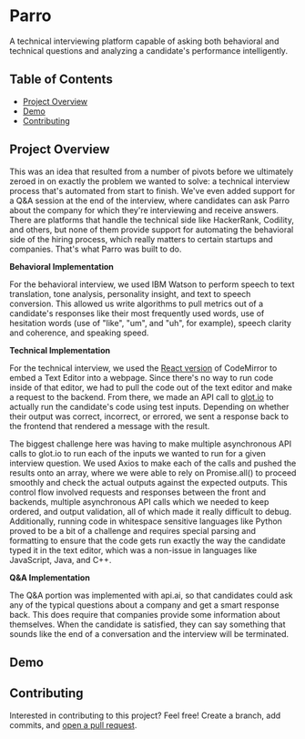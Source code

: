 # Parro

A technical interviewing platform capable of asking both behavioral and technical questions and analyzing a candidate's performance intelligently.

## Table of Contents

- [Project Overview](#project-overview)
- [Demo](#demo)
- [Contributing](#contributing)

## Project Overview

This was an idea that resulted from a number of pivots before we ultimately zeroed in on exactly the problem we wanted
to solve: a technical interview process that's automated from start to finish. We've even added support for a Q&A session at the end of the interview, where candidates can ask Parro about the company for which they're interviewing and receive answers. There are platforms that handle the technical side like HackerRank, Codility, and others, but none of them provide support for automating the behavioral side of the hiring process, which really matters to certain startups and companies. That's what Parro was built to do.

**Behavioral Implementation**

For the behavioral interview, we used IBM Watson to perform speech to text translation, tone analysis, personality insight, and text to speech conversion. This allowed us write algorithms to pull metrics out of a candidate's responses like their most frequently used words, use of hesitation words (use of "like", "um", and "uh", for example), speech clarity and coherence, and speaking speed.

**Technical Implementation**

For the technical interview, we used the [React version](https://github.com/JedWatson/react-codemirror) of CodeMirror to embed a Text Editor into a webpage. Since there's no way to run code inside of that editor, we had to pull the code out of the text editor and make a request to the backend. From there, we made an API call to [glot.io](http://glot.io/) to actually run the candidate's code using test inputs. Depending on whether their output was correct, incorrect, or errored, we sent a response back to the frontend that rendered a message with the result.

The biggest challenge here was having to make multiple asynchronous API calls to glot.io to run each of the inputs we wanted to run for a given interview question. We used Axios to make each of the calls and pushed the results onto an array, where we were able to rely on Promise.all() to proceed smoothly and check the actual outputs against the expected outputs. This control flow involved requests and responses between the front and backends, multiple asynchronous API calls which we needed to keep ordered, and output validation, all of which made it really difficult to debug. Additionally, running code in whitespace sensitive languages like Python proved to be a bit of a challenge and requires special parsing and formatting to ensure that the code gets run exactly the way the candidate typed it in the text editor, which was a non-issue in languages like JavaScript, Java, and C++.

**Q&A Implementation**

The Q&A portion was implemented with api.ai, so that candidates could ask any of the typical questions about a company and get a smart response back. This does require that companies provide some information about themselves. When the candidate is satisfied, they can say something that sounds like the end of a conversation and the interview will be terminated.

## Demo


## Contributing

Interested in contributing to this project? Feel free! Create a branch, add commits, and [open a pull request](https://github.com/benhubsch/Parro/compare/).